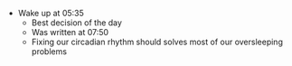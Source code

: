 - Wake up at 05:35
	- Best decision of the day
	- Was written at 07:50
	- Fixing our circadian rhythm should solves most of our oversleeping problems